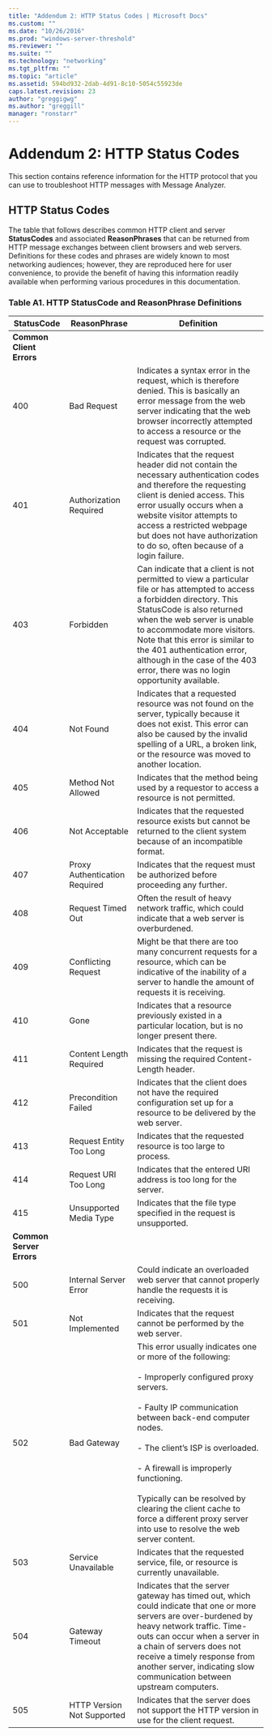 ```yaml
---
title: "Addendum 2: HTTP Status Codes | Microsoft Docs"
ms.custom: ""
ms.date: "10/26/2016"
ms.prod: "windows-server-threshold"
ms.reviewer: ""
ms.suite: ""
ms.technology: "networking"
ms.tgt_pltfrm: ""
ms.topic: "article"
ms.assetid: 594bd932-2dab-4d91-8c10-5054c55923de
caps.latest.revision: 23
author: "greggigwg"
ms.author: "greggill"
manager: "ronstarr"
---
```


# Addendum 2: HTTP Status Codes

This section contains reference information for the HTTP protocol that you can use to troubleshoot HTTP messages with Message Analyzer.

## HTTP Status Codes

 The table that follows describes common HTTP client and server **StatusCodes** and associated **ReasonPhrases** that can be returned from HTTP message exchanges between client browsers and web servers. Definitions for these codes and phrases are widely known to most networking audiences; however, they are reproduced here for user convenience, to provide the benefit of having this information readily available when performing various procedures in this documentation.

### Table A1. HTTP StatusCode and ReasonPhrase Definitions

|StatusCode|ReasonPhrase|Definition|
|----------------|------------------|----------------|
|**Common Client Errors**|||
|400|Bad Request|Indicates a syntax error in the request, which is therefore denied. This is basically an error message from the web server indicating that the web browser incorrectly attempted to access a resource or the request was corrupted.|
|401|Authorization Required|Indicates that the request header did not contain the necessary authentication codes and therefore the requesting client is denied access. This error usually occurs when a website visitor attempts to access a restricted webpage but does not have authorization to do so, often because of a login failure.|
|403|Forbidden|Can indicate that a client is not permitted to view a particular file or has attempted to access a forbidden directory. This StatusCode is also returned when the web server is unable to accommodate more visitors. Note that this error is similar to the 401 authentication error, although in the case of the 403 error, there was no login opportunity available.|
|404|Not Found|Indicates that a requested resource was not found on the server, typically because it does not exist. This error can also be caused by the invalid spelling of a URL, a broken link, or the resource was moved to another location.|
|405|Method Not Allowed|Indicates that the method being used by a requestor to access a resource is not permitted.|
|406|Not Acceptable|Indicates that the requested resource exists but cannot be returned to the client system because of an incompatible format.|
|407|Proxy Authentication Required|Indicates that the request must be authorized before proceeding any further.|
|408|Request Timed Out|Often the result of heavy network traffic, which could indicate that a web server is overburdened.|
|409|Conflicting Request|Might be that there are too many concurrent requests for a resource, which can be indicative of the inability of a server to handle the amount of requests it is receiving.|
|410|Gone|Indicates that a resource previously existed in a particular location, but is no longer present there.|
|411|Content Length Required|Indicates that the request is missing the required Content-Length header.|
|412|Precondition Failed|Indicates that the client does not have the required configuration set up for a resource to be delivered by the web server.|
|413|Request Entity Too Long|Indicates that the requested resource is too large to process.|
|414|Request URI Too Long|Indicates that the entered URI address is too long for the server.|
|415|Unsupported Media Type|Indicates that the file type specified in the request is unsupported.|
|**Common Server Errors**|||
|500|Internal Server Error|Could indicate an overloaded web server that cannot properly handle the requests it is receiving.|
|501|Not Implemented|Indicates that the request cannot be performed by the web server.|
|502|Bad Gateway|This error usually indicates one or more of the following:<br /><br /> - Improperly configured proxy servers.<br /><br /> - Faulty IP communication between back-end computer nodes.<br /><br /> - The client’s ISP is overloaded.<br /><br /> - A firewall is improperly functioning.<br /><br /> Typically can be resolved by clearing the client cache to force a different proxy server into use to resolve the web server content.|
|503|Service Unavailable|Indicates that the requested service, file, or resource is currently unavailable.|
|504|Gateway Timeout|Indicates that the server gateway has timed out, which could indicate that one or more servers are over-burdened by heavy network traffic. Time-outs can occur when a server in a chain of servers does not receive a timely response from another server, indicating slow communication between upstream computers.|
|505|HTTP Version Not Supported|Indicates that the server does not support the HTTP version in use for the client request.|